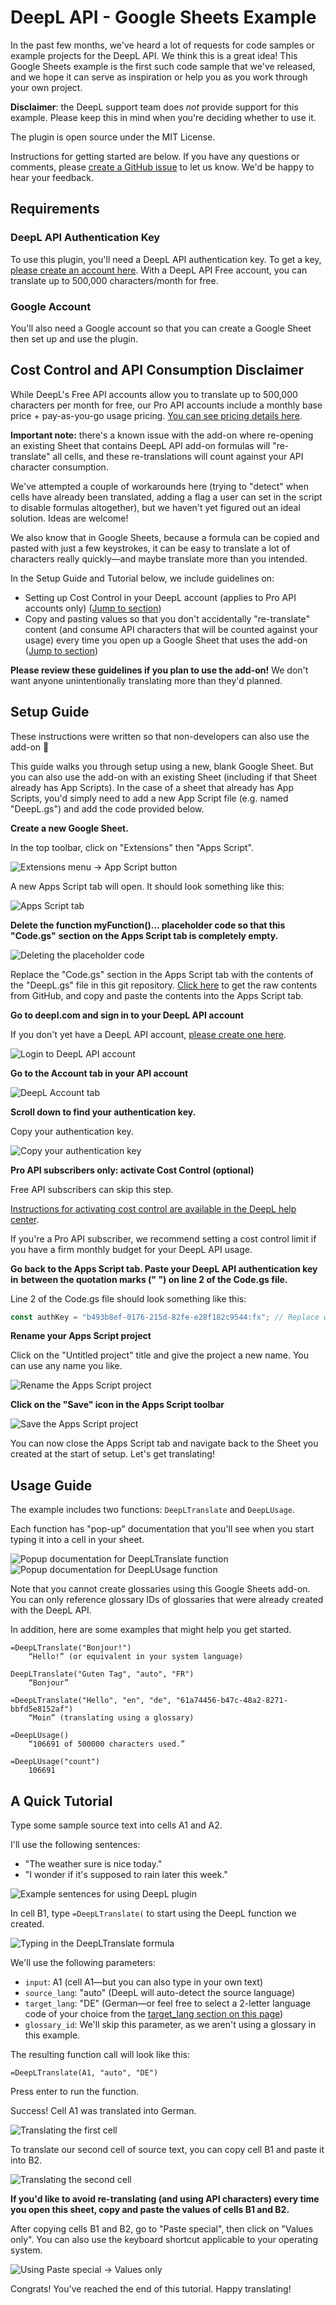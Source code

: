 # DeepL API - Google Sheets Example

In the past few months, we've heard a lot of requests for code samples or
example projects for the DeepL API. We think this is a great idea! This Google
Sheets example is the first such code sample that we've released, and we hope it
can serve as inspiration or help you as you work through your own project.

**Disclaimer**: the DeepL support team does *not* provide support for this
example. Please keep this in mind when you're deciding whether to use it.

The plugin is open source under the MIT License.

Instructions for getting started are below. If you have any questions or
comments, please [create a GitHub issue][issues] to let us know. We'd be happy
to hear your feedback.

## Requirements

### DeepL API Authentication Key

To use this plugin, you'll need a DeepL API authentication key. To get a key,
[please create an account here][pro-account]. With a DeepL API Free account, you
can translate up to 500,000 characters/month for free.

### Google Account

You'll also need a Google account so that you can create a Google Sheet then set
up and use the plugin.

## Cost Control and API Consumption Disclaimer

While DeepL's Free API accounts allow you to translate up to 500,000 characters
per month for free, our Pro API accounts include a monthly base price +
pay-as-you-go usage pricing. [You can see pricing details here][pro-account].

__Important note:__ there's a known issue with the add-on where re-opening an existing 
Sheet that contains DeepL API add-on formulas will "re-translate" all cells, and these 
re-translations will count against your API character consumption.

We've attempted a couple of workarounds here (trying to "detect" when cells have 
already been translated, adding a flag a user can set in the script to disable 
formulas altogether), but we haven't yet figured out an ideal solution. 
Ideas are welcome!

We also know that in Google Sheets, because a formula can be copied and pasted 
with just a few keystrokes, it can be easy to translate a lot of characters 
really quickly—and maybe translate more than you intended.

In the Setup Guide and Tutorial below, we include guidelines on:

* Setting up Cost Control in your DeepL account (applies to Pro API accounts only) ([Jump to section](#cost-control-section))
* Copy and pasting values so that you don't accidentally "re-translate" content (and consume API characters that will be counted against your usage) every time you open up a Google Sheet that uses the add-on ([Jump to section](#paste-special-section))

__Please review these guidelines if you plan to use the add-on!__ We don't want anyone 
unintentionally translating more than they'd planned.

## Setup Guide

These instructions were written so that non-developers can also use the add-on
🙂

This guide walks you through setup using a new, blank Google Sheet. But you can
also use the add-on with an existing Sheet (including if that Sheet already has
App Scripts). In the case of a sheet that already has App Scripts, you'd simply
need to add a new App Script file (e.g. named "DeepL.gs") and add the code
provided below.

__Create a new Google Sheet.__

In the top toolbar, click on "Extensions" then "Apps Script".
  
![Extensions menu -> App Script button](docs/Select_Extensions_AppScript.png)

A new Apps Script tab will open. It should look something like this:

![Apps Script tab](docs/AppScript_Page_With_Placeholder.png)

__Delete the function myFunction()... placeholder code so that this "Code.gs"__
__section on the Apps Script tab is completely empty.__

![Deleting the placeholder code](docs/AppScript_Page_Deleted_Placeholder.png)

Replace the "Code.gs" section in the Apps Script tab with the contents of the 
"DeepL.gs" file in this git repository.
[Click here][deepl-gs] to get the raw contents from GitHub, and copy and paste
the contents into the Apps Script tab.

__Go to deepl.com and sign in to your DeepL API account__

If you don't yet have a DeepL API account, [please create one here][pro-account].

![Login to DeepL API account](docs/DeepL_API_Login.png)

__Go to the Account tab in your API account__

![DeepL Account tab](docs/DeepL_Account_Tab.png)

__Scroll down to find your authentication key.__

Copy your authentication key.

![Copy your authentication key](docs/DeepL_Authentication_Key.png)

__Pro API subscribers only: activate Cost Control (optional)__ <a name="cost-control-section"></a>

Free API subscribers can skip this step.

[Instructions for activating cost control are available in the DeepL help center][cost-control]. 

If you're a Pro API subscriber, we recommend setting a cost control limit if you have a firm monthly budget for your DeepL API usage. 

__Go back to the Apps Script tab. Paste your DeepL API authentication key in__
__between the quotation marks (" ") on line 2 of the Code.gs file.__

Line 2 of the Code.gs file should look something like this:
```javascript
const authKey = "b493b8ef-0176-215d-82fe-e28f182c9544:fx"; // Replace with your authentication key
```

__Rename your Apps Script project__

Click on the "Untitled project" title and give the project a new name. You can
use any name you like.

![Rename the Apps Script project](docs/AppScript_Rename_Project.png)

__Click on the "Save" icon in the Apps Script toolbar__

![Save the Apps Script project](docs/AppScript_Save_Project.png)

You can now close the Apps Script tab and navigate back to the Sheet you created
at the start of setup. Let's get translating!

## Usage Guide

The example includes two functions: `DeepLTranslate` and `DeepLUsage`.

Each function has "pop-up" documentation that you'll see when you start typing
it into a cell in your sheet.

![Popup documentation for DeepLTranslate function](docs/DeepL_Translate_Popup_Full.png)
![Popup documentation for DeepLUsage function](docs/DeepL_Usage_Popup_Full.png)

Note that you cannot create glossaries using this Google Sheets add-on. You can
only reference glossary IDs of glossaries that were already created with the
DeepL API.

In addition, here are some examples that might help you get started.

```
=DeepLTranslate("Bonjour!")
    “Hello!” (or equivalent in your system language)

DeepLTranslate("Guten Tag", "auto", "FR")
    “Bonjour”

=DeepLTranslate("Hello", "en", "de", "61a74456-b47c-48a2-8271-bbfd5e8152af")
    “Moin” (translating using a glossary)

=DeepLUsage()
    “106691 of 500000 characters used.”

=DeepLUsage("count")
    106691
```

## A Quick Tutorial

Type some sample source text into cells A1 and A2.

I'll use the following sentences:
* "The weather sure is nice today."
* "I wonder if it's supposed to rain later this week."

![Example sentences for using DeepL plugin](docs/DeepL_Plugin_Example_Sentences.png)

In cell B1, type `=DeepLTranslate(` to start using the DeepL function we created.

![Typing in the DeepLTranslate formula](docs/DeepL_Translate_Function_Start.png)

We'll use the following parameters:
* `input`: A1 (cell A1—but you can also type in your own text)
* `source_lang`: "auto" (DeepL will auto-detect the source language)
* `target_lang`: "DE" (German—or feel free to select a 2-letter language code of
  your choice from the [target_lang section on this page][api-languages])
* `glossary_id`: We'll skip this parameter, as we aren't using a glossary in
  this example.

The resulting function call will look like this:

```=DeepLTranslate(A1, "auto", "DE")```

Press enter to run the function.

Success! Cell A1 was translated into German.

![Translating the first cell](docs/DeepL_Function_Call_1.png)

To translate our second cell of source text, you can copy cell B1 and paste it
into B2.

![Translating the second cell](docs/DeepL_Function_Call_2.png)

__If you'd like to avoid re-translating (and using API characters) every time__
__you open this sheet, copy and paste the values of cells B1 and B2.__ <a name="paste-special-section"></a>

After copying cells B1 and B2, go to "Paste special", then click on "Values
only". You can also use the keyboard shortcut applicable to your operating system.

![Using Paste special -> Values only](docs/Google_Paste_Values.png)

Congrats! You've reached the end of this tutorial. Happy translating!

[api-languages]: https://www.deepl.com/docs-api/translating-text?utm_source=github&utm_content=google-sheets-plugin-readme&utm_medium=readme

[deepl-gs]: https://raw.githubusercontent.com/DeepLcom/google-sheets-example/main/DeepL.gs

[issues]: https://github.com/DeepLcom/google-sheets-example/issues

[pro-account]: https://www.deepl.com/pro?utm_source=github&utm_content=google-sheets-plugin-readme&utm_medium=readme#developer

[cost-control]: https://support.deepl.com/hc/en-us/articles/360020685580-Cost-control

